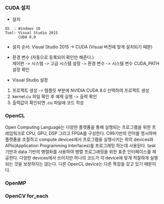 ### CUDA 설치
* 설치
```
OS  : Windows 10
Tool: Visual Studio 2015  
      CUDA 8.0
```
* 설치 순서: Visual Studio 2015 -> CUDA (Visual 버전에 맞게 설치되기 때문)
* 환경 변수 (자동으로 등록되어 확인만 해준다.)  
제어판 -> 시스템 -> 고급 시스템 설정 -> 환경 변수 -> 시스템 변수 CUDA_PATH 설정 확인

* Visual Studio 설정  
1. 프로젝트 생성 -> 템플릿 부분에 NVIDIA CUDA 8.0 선택하여 프로젝트 생성
2. kernel.cu 파일 확인 후 예제 실행 -> 출력 확인
3. 출력값이 확인되면 .cu 파일에 코드 작성


### OpenCL
  Open Computing Language는 다양한 플랫폼을 통해 실행되는 프로그램을 위한 프레임워크로 CPU, GPU, DSP 그리고 FPGA를 구성한다.
  C99기반의 언어를 명시하며 플랫폼을 조절하고 compute devices에서 프로그램을 실행시키는 위의 devices와 APIs(Application Programming Interfaces)를 프로그래밍 하는데 사용된다. 
  task 기반과 data 기반의 병렬화를 사용하여 병렬 프로그래밍을 위한 표준 인터페이스를 제공한다.
  다양한 devices에서 쓰이지만 하나의 코드가 각 device에 맞게 적절하게 실행되는 것을 보장하지는 않는다.
  다른 OpenCL device는 다른 특징을 갖고 있기 때문이다.
  
    

### OpenMP

### OpenCV for_each
